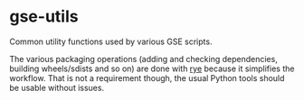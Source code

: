 # gse-utils

Common utility functions used by various GSE scripts.

The various packaging operations (adding and checking dependencies, building wheels/sdists and so on) are done with [rye](https://rye.astral.sh/) because it simplifies the workflow. That is not a requirement though, the usual Python tools should be usable without issues.
